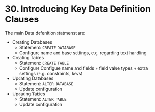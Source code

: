 # 30. Introducing Key Data Definition Clauses

The main Data defenition statmenst are:

- Creating Databases
  - Statement: `CREATE DATABASE`
  - Configure name and base settings, e.g. regarding text handling
- Creating Tables
  - Statement: `CREATE TABLE`
  - Configure Configure name and fields + field value types + extra settings (e.g. constraints, keys)
- Updating Databases
  - Statement: `ALTER DATABASE`
  - Update configuration
- Updating Tables
  - Statement: `ALTER TABLE`
  - Update configuration
